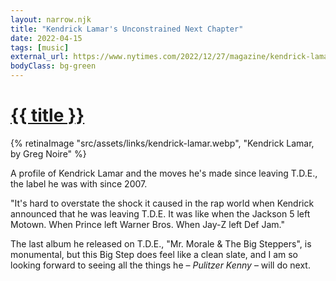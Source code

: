 ```yaml
---
layout: narrow.njk
title: "Kendrick Lamar's Unconstrained Next Chapter"
date: 2022-04-15
tags: [music]
external_url: https://www.nytimes.com/2022/12/27/magazine/kendrick-lamar-dave-free.html?ref=daniel.pizza
bodyClass: bg-green
---
```

<h1><a href="{{ external_url }}">{{ title }}</a></h1>

{% retinaImage "src/assets/links/kendrick-lamar.webp", "Kendrick Lamar, by Greg Noire" %}

A profile of Kendrick Lamar and the moves he's made since leaving T.D.E., the label he was with since 2007. 

"It's hard to overstate the shock it caused in the rap world when Kendrick announced that he was leaving T.D.E. It was like when the Jackson 5 left Motown. When Prince left Warner Bros. When Jay-Z left Def Jam."

The last album he released on T.D.E., "Mr. Morale & The Big Steppers", is monumental, but this Big Step does feel like a clean slate, and I am so looking forward to seeing all the things he – _Pulitzer Kenny_ – will do next.